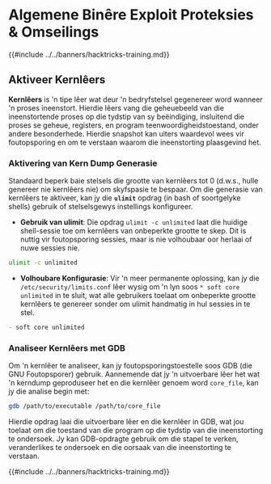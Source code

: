 # Algemene Binêre Exploit Proteksies & Omseilings

{{#include ../../banners/hacktricks-training.md}}

## Aktiveer Kernlêers

**Kernlêers** is 'n tipe lêer wat deur 'n bedryfstelsel gegenereer word wanneer 'n proses ineenstort. Hierdie lêers vang die geheuebeeld van die ineenstortende proses op die tydstip van sy beëindiging, insluitend die proses se geheue, registers, en program teenwoordigheidstoestand, onder andere besonderhede. Hierdie snapshot kan uiters waardevol wees vir foutopsporing en om te verstaan waarom die ineenstorting plaasgevind het.

### **Aktivering van Kern Dump Generasie**

Standaard beperk baie stelsels die grootte van kernlêers tot 0 (d.w.s., hulle genereer nie kernlêers nie) om skyfspasie te bespaar. Om die generasie van kernlêers te aktiveer, kan jy die **`ulimit`** opdrag (in bash of soortgelyke shells) gebruik of stelselsgewys instellings konfigureer.

- **Gebruik van ulimit**: Die opdrag `ulimit -c unlimited` laat die huidige shell-sessie toe om kernlêers van onbeperkte grootte te skep. Dit is nuttig vir foutopsporing sessies, maar is nie volhoubaar oor herlaai of nuwe sessies nie.
```bash
ulimit -c unlimited
```
- **Volhoubare Konfigurasie**: Vir 'n meer permanente oplossing, kan jy die `/etc/security/limits.conf` lêer wysig om 'n lyn soos `* soft core unlimited` in te sluit, wat alle gebruikers toelaat om onbeperkte grootte kernlêers te genereer sonder om ulimit handmatig in hul sessies in te stel.
```markdown
- soft core unlimited
```
### **Analiseer Kernlêers met GDB**

Om 'n kernlêer te analiseer, kan jy foutopsporingstoestelle soos GDB (die GNU Foutopsporer) gebruik. Aannemende dat jy 'n uitvoerbare lêer het wat 'n kerndump geproduseer het en die kernlêer genoem word `core_file`, kan jy die analise begin met:
```bash
gdb /path/to/executable /path/to/core_file
```
Hierdie opdrag laai die uitvoerbare lêer en die kernlêer in GDB, wat jou toelaat om die toestand van die program op die tydstip van die ineenstorting te ondersoek. Jy kan GDB-opdragte gebruik om die stapel te verken, veranderlikes te ondersoek en die oorsaak van die ineenstorting te verstaan.

{{#include ../../banners/hacktricks-training.md}}
